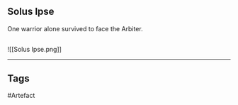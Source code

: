 ## Solus Ipse
One warrior alone survived to face the Arbiter.
## 
![[Solus Ipse.png]]

---
## Tags
#Artefact
